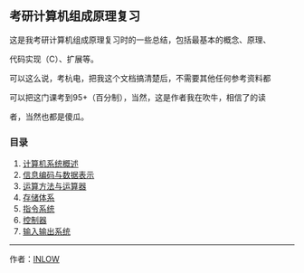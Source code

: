 ## 考研计算机组成原理复习



这是我考研计算机组成原理复习时的一些总结，包括最基本的概念、原理、

代码实现（C）、扩展等。

可以这么说，考杭电，把我这个文档搞清楚后，不需要其他任何参考资料都

可以把这门课考到95+（百分制），当然，这是作者我在吹牛，相信了的读

者，当然也都是傻瓜。



### 目录

1. [计算机系统概述](./计算机系统概述/README.md)
2. [信息编码与数据表示](./信息编码与数据表示/README.md)
3. [运算方法与运算器](./运算方法与运算器/README.md)
4. [存储体系](./存储体系/README.md)
5. [指令系统](./指令系统/README.md)
6. [控制器](./控制器/README.md)
7. [输入输出系统](./输入输出系统/README.md)



---

作者：[INLOW](https://www.inlow.com/ "Qv Junping")